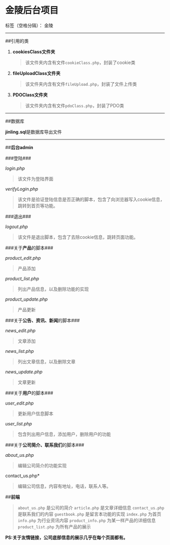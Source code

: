 ﻿# 金陵后台项目

标签（空格分隔）： 金陵

---

##引用的类

1. **cookiesClass文件夹**
 
    > 该文件夹内含有文件`cookieClass.php`，封装了cookie类

2. **fileUploadClass文件夹**

    > 该文件夹内含有文件`fileUpload.php`，封装了文件上传类
    
3. **PDOClass文件夹**
    
    > 该文件夹内含有文件`pdoClass.php`，封装了PDO类

---

##数据库

**jinling.sql**是数据库导出文件

---

##**后台admin**

###登陆###

*login.php*

> 该文件为登陆界面
    
*verifyLogin.php*
    
> 该文件是验证登陆信息是否正确的脚本，包含了向浏览器写入cookie信息，跳转到首页等功能。
    
###退出###

*logout.php*

> 该文件是退出脚本，包含了去除cookie信息，跳转页面功能。
    
###关于**产品**的脚本###

*product_edit.php*
    
> 产品添加
        
*product_list.php*
    
> 列出产品信息，以及删除功能的实现
        
*product_update.php*
    
> 产品更新
        
###关于**公告、资讯、新闻**的脚本###

*news_edit.php*
    
> 文章添加
        
*news_list.php*
    
> 列出文章信息，以及删除文章
        
*news_update.php*
    
> 文章更新
        
###关于**用户**的脚本###

*user_edit.php*
    
> 更新用户信息脚本
        
*user_list.php*
    
> 包含列出用户信息，添加用户，删除用户的功能
        
###关于**公司简介、联系我们**的脚本###

*about_us.php*
    
> 编辑公司简介的功能实现
        
contact_us.php*
    
> 编辑公司信息，内容有地址，电话，联系人等。

##**前端**

> `about_us.php` 是公司的简介
> `article.php` 是文章详细信息
> `contact_us.php`  是联系我们的内容
> `guestbook.php`   是留言本功能的实现
> `index.php`   为首页
> `info.php`    为行业资讯内容
> `product_info.php` 为某一样产品的详细信息    
> `product_list.php` 为所有产品的展示

**PS:关于友情链接，公司底部信息的展示几乎在每个页面都有。**

